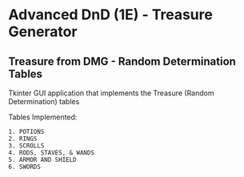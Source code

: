 # Advanced DnD (1E) - Treasure Generator
## Treasure from DMG - Random Determination Tables
Tkinter GUI application that implements the Treasure (Random Determination) tables

Tables Implemented: <br>
```
1. POTIONS
2. RINGS
3. SCROLLS
4. RODS, STAVES, & WANDS
5. ARMOR AND SHIELD
6. SWORDS
```

